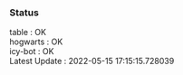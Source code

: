 ### Status


table : OK  
hogwarts : OK  
icy-bot : OK  
Latest Update : 2022-05-15 17:15:15.728039
